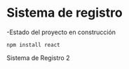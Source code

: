 <h1>Sistema de registro</h1>

-Estado del proyecto en construcción

```npm install react```

Sistema de Registro 2

